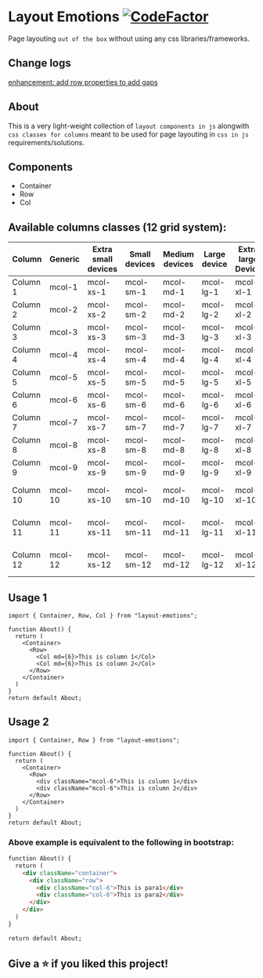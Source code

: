 # Layout Emotions [![CodeFactor](https://www.codefactor.io/repository/github/manojgetwealthy/layout-emotions/badge)](https://www.codefactor.io/repository/github/manojgetwealthy/layout-emotions)

Page layouting `out of the box` without using any css libraries/frameworks.

## Change logs
[enhancement: add row properties to add gaps](https://github.com/manojadams/layout-emotions/issues/10)

## About 
This is a very light-weight collection of `layout components in js` alongwith `css classes for columns` meant to be used for page layouting in `css in js` requirements/solutions.

## Components
* Container
* Row
* Col

## Available columns classes (12 grid system):
| Column | Generic | Extra small devices | Small devices | Medium devices | Large device | Extra large Device | Very Large device |
|--------|---------|---------------------|---------------|----------------|--------------|--------------------|-------------------|
| Column 1 | mcol-1 | mcol-xs-1 | mcol-sm-1 | mcol-md-1 | mcol-lg-1 | mcol-xl-1 | mcol-xxl-1 |
| Column 2 | mcol-2 | mcol-xs-2 | mcol-sm-2 | mcol-md-2 | mcol-lg-2 | mcol-xl-2 | mcol-xxl-2 |
| Column 3 | mcol-3 | mcol-xs-3 | mcol-sm-3 | mcol-md-3 | mcol-lg-3 | mcol-xl-3 | mcol-xxl-3 |
| Column 4 | mcol-4 | mcol-xs-4 | mcol-sm-4 | mcol-md-4 | mcol-lg-4 | mcol-xl-4 | mcol-xxl-4 |
| Column 5 | mcol-5 | mcol-xs-5 | mcol-sm-5 | mcol-md-5 | mcol-lg-5 | mcol-xl-5 | mcol-xxl-5 |
| Column 6 | mcol-6 | mcol-xs-6 | mcol-sm-6 | mcol-md-6 | mcol-lg-6 | mcol-xl-6 | mcol-xxl-6 |
| Column 7 | mcol-7 | mcol-xs-7 | mcol-sm-7 | mcol-md-7 | mcol-lg-7 | mcol-xl-7 | mcol-xxl-7 |
| Column 8 | mcol-8 | mcol-xs-8 | mcol-sm-8 | mcol-md-8 | mcol-lg-8 | mcol-xl-8 | mcol-xxl-8 |
| Column 9 | mcol-9 | mcol-xs-9 | mcol-sm-9 | mcol-md-9 | mcol-lg-9 | mcol-xl-9 | mcol-xxl-9 |
| Column 10 | mcol-10 | mcol-xs-10 | mcol-sm-10 | mcol-md-10 | mcol-lg-10 | mcol-xl-10 | mcol-xxl-10 |
| Column 11 | mcol-11 | mcol-xs-11 | mcol-sm-11 | mcol-md-11 | mcol-lg-11 | mcol-xl-11 | mcol-xxl-11 | 
| Column 12 | mcol-12 | mcol-xs-12 | mcol-sm-12 | mcol-md-12 | mcol-lg-12 | mcol-xl-12 | mcol-xxl-12 |
  
## Usage 1

```tsx
import { Container, Row, Col } from "layout-emotions";

function About() {
  return (
    <Container>
      <Row>
        <Col md={6}>This is column 1</Col>
        <Col md={6}>This is column 2</Col>
      </Row>
    </Container>
  )
}
return default About;
```

## Usage 2

```tsx
import { Container, Row } from "layout-emotions";

function About() {
  return (
    <Container>
      <Row>
        <div className="mcol-6">This is column 1</div>
        <div className="mcol-6">This is column 2</div>
      </Row>
    </Container>
  )
}
return default About;
```

### Above example is equivalent to the following in bootstrap:

```html
function About() {
  return (
    <div className="container">
      <div className="row">
        <div className="col-6">This is para1</div>
        <div className="col-6">This is para2</div>
      </div>
    </div>
  )
}

return default About;
```

## Give a ⭐️ if you liked this project!
